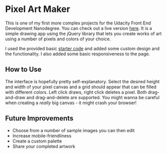 # Pixel Art Maker

This is one of my first more complex projects for the Udacity Front End Development Nanodegree. You can check out a live version [here](https://front-ant.github.io/pixel-art-maker/). It is a simple drawing app using the jQuery library that lets you create works of art using a number of pixels and colors of your choice.

I used the provided basic [starter code](https://github.com/udacity/project-pixel-art-maker-starter) and added some custom design and the functionality. I also added some basic responsiveness to the page.

## How to Use

The interface is hopefully pretty self-explanatory. Select the desired height and width of your pixel canvas and a grid should appear that can be filled with different colors. Left click draws, right click deletes a pixel. Both drag-and-draw and drag-and-delete are supported. You might wanna be careful when creating a *really* big canvas - it might crash your browser!

## Future Improvements

+ Choose from a number of sample images you can then edit
+ Increase mobile-friendliness
+ Create a custom palette
+ Share your completed artwork
